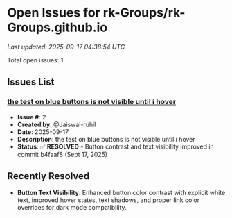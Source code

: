 # Open Issues for rk-Groups/rk-Groups.github.io

*Last updated: 2025-09-17 04:38:54 UTC*

Total open issues: 1

## Issues List

### [the test on blue buttons is not visible until i hover](https://github.com/rk-Groups/rk-Groups.github.io/issues/2)
- **Issue #**: 2
- **Created by**: @Jaiswal-ruhil
- **Date**: 2025-09-17
- **Description**: the test on blue buttons is not visible until i hover
- **Status**: ✅ **RESOLVED** - Button contrast and text visibility improved in commit b4faaf8 (Sept 17, 2025)

## Recently Resolved

- **Button Text Visibility**: Enhanced button color contrast with explicit white text, improved hover states, text shadows, and proper link color overrides for dark mode compatibility.
